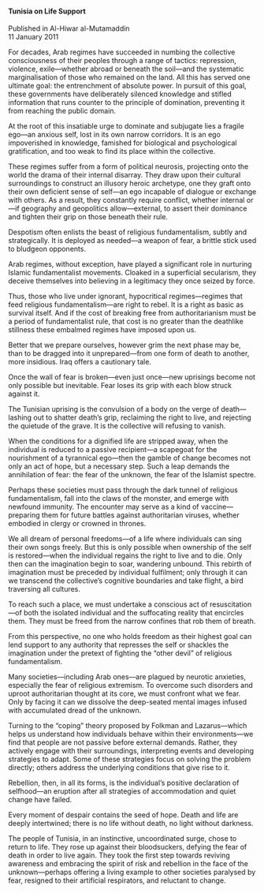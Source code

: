 <h4>Tunisia on Life Support</h4>


Published in Al-Hiwar al-Mutamaddin
<br>
11 January 2011


For decades, Arab regimes have succeeded in numbing the collective consciousness of their peoples through a range of tactics: repression, violence, exile—whether abroad or beneath the soil—and the systematic marginalisation of those who remained on the land. All this has served one ultimate goal: the entrenchment of absolute power. In pursuit of this goal, these governments have deliberately silenced knowledge and stifled information that runs counter to the principle of domination, preventing it from reaching the public domain.

At the root of this insatiable urge to dominate and subjugate lies a fragile ego—an anxious self, lost in its own narrow corridors. It is an ego impoverished in knowledge, famished for biological and psychological gratification, and too weak to find its place within the collective.

These regimes suffer from a form of political neurosis, projecting onto the world the drama of their internal disarray. They draw upon their cultural surroundings to construct an illusory heroic archetype, one they graft onto their own deficient sense of self—an ego incapable of dialogue or exchange with others. As a result, they constantly require conflict, whether internal or—if geography and geopolitics allow—external, to assert their dominance and tighten their grip on those beneath their rule.

Despotism often enlists the beast of religious fundamentalism, subtly and strategically. It is deployed as needed—a weapon of fear, a brittle stick used to bludgeon opponents.

Arab regimes, without exception, have played a significant role in nurturing Islamic fundamentalist movements. Cloaked in a superficial secularism, they deceive themselves into believing in a legitimacy they once seized by force.

Thus, those who live under ignorant, hypocritical regimes—regimes that feed religious fundamentalism—are right to rebel. It is a right as basic as survival itself. And if the cost of breaking free from authoritarianism must be a period of fundamentalist rule, that cost is no greater than the deathlike stillness these embalmed regimes have imposed upon us.

Better that we prepare ourselves, however grim the next phase may be, than to be dragged into it unprepared—from one form of death to another, more insidious. Iraq offers a cautionary tale.

Once the wall of fear is broken—even just once—new uprisings become not only possible but inevitable. Fear loses its grip with each blow struck against it.

The Tunisian uprising is the convulsion of a body on the verge of death—lashing out to shatter death’s grip, reclaiming the right to live, and rejecting the quietude of the grave. It is the collective will refusing to vanish.

When the conditions for a dignified life are stripped away, when the individual is reduced to a passive recipient—a scapegoat for the nourishment of a tyrannical ego—then the gamble of change becomes not only an act of hope, but a necessary step. Such a leap demands the annihilation of fear: the fear of the unknown, the fear of the Islamist spectre.

Perhaps these societies must pass through the dark tunnel of religious fundamentalism, fall into the claws of the monster, and emerge with newfound immunity. The encounter may serve as a kind of vaccine—preparing them for future battles against authoritarian viruses, whether embodied in clergy or crowned in thrones.

We all dream of personal freedoms—of a life where individuals can sing their own songs freely. But this is only possible when ownership of the self is restored—when the individual regains the right to live and to die. Only then can the imagination begin to soar, wandering unbound. This rebirth of imagination must be preceded by individual fulfilment; only through it can we transcend the collective’s cognitive boundaries and take flight, a bird traversing all cultures.

To reach such a place, we must undertake a conscious act of resuscitation—of both the isolated individual and the suffocating reality that encircles them. They must be freed from the narrow confines that rob them of breath.

From this perspective, no one who holds freedom as their highest goal can lend support to any authority that represses the self or shackles the imagination under the pretext of fighting the “other devil” of religious fundamentalism.

Many societies—including Arab ones—are plagued by neurotic anxieties, especially the fear of religious extremism. To overcome such disorders and uproot authoritarian thought at its core, we must confront what we fear. Only by facing it can we dissolve the deep-seated mental images infused with accumulated dread of the unknown.

Turning to the “coping” theory proposed by Folkman and Lazarus—which helps us understand how individuals behave within their environments—we find that people are not passive before external demands. Rather, they actively engage with their surroundings, interpreting events and developing strategies to adapt. Some of these strategies focus on solving the problem directly; others address the underlying conditions that give rise to it.

Rebellion, then, in all its forms, is the individual’s positive declaration of selfhood—an eruption after all strategies of accommodation and quiet change have failed.

Every moment of despair contains the seed of hope. Death and life are deeply intertwined; there is no life without death, no light without darkness.

The people of Tunisia, in an instinctive, uncoordinated surge, chose to return to life. They rose up against their bloodsuckers, defying the fear of death in order to live again. They took the first step towards reviving awareness and embracing the spirit of risk and rebellion in the face of the unknown—perhaps offering a living example to other societies paralysed by fear, resigned to their artificial respirators, and reluctant to change.
